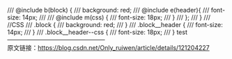 ///  @include b(block) {
///     background: red;
///     @include e(header){
///         font-size: 14px;
///
///         @include m(css) {
///             font-size: 18px;
///         }
///     };
///  }
///  //CSS
///  .block {
///      background: red;
///  }
///  .block__header {
///     font-size: 14px;
///  }
///  .block__header--css {
///     font-size: 18px;
///  }
test
————————————————                   
原文链接：https://blog.csdn.net/Only_ruiwen/article/details/121204227